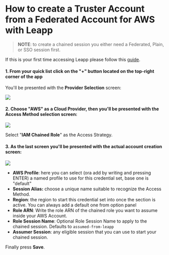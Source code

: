 # How to create a Truster Account from a Federated Account for AWS with Leapp

> **NOTE**: to create a chained session you either need a Federated, Plain, or SSO session first.

If this is your first time accessing Leapp please follow this [guide](../../first_access.md).

#### 1. From your quick list click on the "+" button located on the top-right corner of the app

You'll be presented with the **Provider Selection** screen:

![](../../../../images/tutorials/aws/iam_chained_role/AWS_IAM_CHAINED_ROLE_SETUP_IN_LEAPP-1.png)

#### 2. Choose "**AWS**" as a Cloud Provider, then you'll be presented with the **Access Method** selection screen:

![](../../../../images/tutorials/aws/iam_chained_role/AWS_IAM_CHAINED_ROLE_SETUP_IN_LEAPP-2.png)

Select "**IAM Chained Role**" as the Access Strategy.

#### 3. As the last screen you'll be presented with the actual account creation screen:

![](../../../../images/tutorials/aws/iam_chained_role/AWS_IAM_CHAINED_ROLE_SETUP_IN_LEAPP-3.png)

- **AWS Profile**: here you can select (ora add by writing and pressing ENTER) a named profile to use for this credential set, base one is "default"
- **Session Alias:** choose a unique name suitable to recognize the Access Method.
- **Region**: the region to start this credential set into once the section is active. You can always add a default one from option panel
- **Role ARN**: Write the role ARN of the chained role you want to assume inside your AWS Account.
- **Role Session Name**: Optional Role Session Name to apply to the chained session. Defaults to `assumed-from-leapp`
- **Assumer Session**: any eligible session that you can use to start your chained session.

Finally press **Save**.
